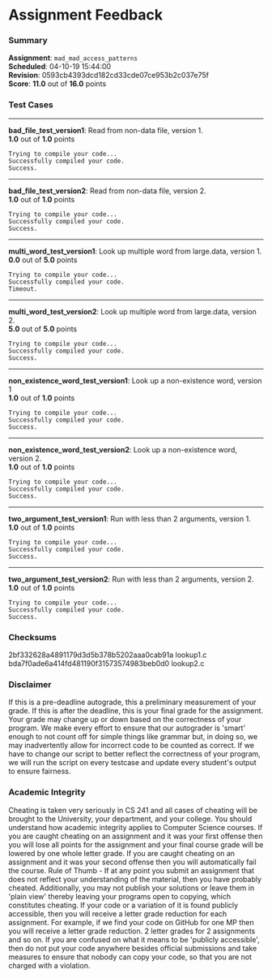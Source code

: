 # Assignment Feedback

### Summary

**Assignment**: `mad_mad_access_patterns`  
**Scheduled**: 04-10-19 15:44:00  
**Revision**: 0593cb4393dcd182cd33cde07ce953b2c037e75f  
**Score**: **11.0** out of **16.0** points

### Test Cases
---

**bad_file_test_version1**: Read from non-data file, version 1.  
**1.0** out of **1.0** points
```
Trying to compile your code...
Successfully compiled your code.
Success.
```
---

**bad_file_test_version2**: Read from non-data file, version 2.  
**1.0** out of **1.0** points
```
Trying to compile your code...
Successfully compiled your code.
Success.
```
---

**multi_word_test_version1**: Look up multiple word from large.data, version 1.  
**0.0** out of **5.0** points
```
Trying to compile your code...
Successfully compiled your code.
Timeout.
```
---

**multi_word_test_version2**: Look up multiple word from large.data, version 2.  
**5.0** out of **5.0** points
```
Trying to compile your code...
Successfully compiled your code.
Success.
```
---

**non_existence_word_test_version1**: Look up a non-existence word, version 1  
**1.0** out of **1.0** points
```
Trying to compile your code...
Successfully compiled your code.
Success.
```
---

**non_existence_word_test_version2**: Look up a non-existence word, version 2.  
**1.0** out of **1.0** points
```
Trying to compile your code...
Successfully compiled your code.
Success.
```
---

**two_argument_test_version1**: Run with less than 2 arguments, version 1.  
**1.0** out of **1.0** points
```
Trying to compile your code...
Successfully compiled your code.
Success.
```
---

**two_argument_test_version2**: Run with less than 2 arguments, version 2.  
**1.0** out of **1.0** points
```
Trying to compile your code...
Successfully compiled your code.
Success.
```
### Checksums

2bf332628a4891179d3d5b378b5202aaa0cab91a lookup1.c  
bda7f0ade6a414fd481190f31573574983beb0d0 lookup2.c


### Disclaimer
If this is a pre-deadline autograde, this a preliminary measurement of your grade.
If this is after the deadline, this is your final grade for the assignment.
Your grade may change up or down based on the correctness of your program.
We make every effort to ensure that our autograder is 'smart' enough to not count off
for simple things like grammar but, in doing so, we may inadvertently allow for
incorrect code to be counted as correct.
If we have to change our script to better reflect the correctness of your program,
we will run the script on every testcase and update every student's output to ensure fairness.



### Academic Integrity
Cheating is taken very seriously in CS 241 and all cases of cheating will be brought to the University, your department, and your college.
You should understand how academic integrity applies to Computer Science courses.
If you are caught cheating on an assignment and it was your first offense then you will lose all points for the assignment and your final course
grade will be lowered by one whole letter grade. If you are caught cheating on an assignment and it was your second offense then you will automatically fail the course.
Rule of Thumb - If at any point you submit an assignment that does not reflect your understanding of the material, then you have probably cheated.
Additionally, you may not publish your solutions or leave them in 'plain view' thereby leaving your programs open to copying, which constitutes cheating.
If your code or a variation of it is found publicly accessible, then you will receive a letter grade reduction for each assignment.
For example, if we find your code on GitHub for one MP then you will receive a letter grade reduction. 2 letter grades for 2 assignments and so on.
If you are confused on what it means to be 'publicly accessible', then do not put your code anywhere besides official submissions and take measures
to ensure that nobody can copy your code, so that you are not charged with a violation.


